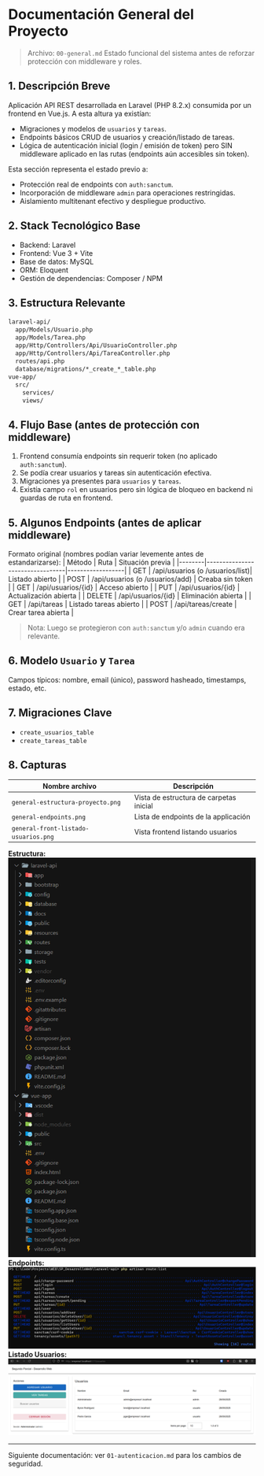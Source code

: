 # Documentación General del Proyecto

> Archivo: `00-general.md`
> Estado funcional del sistema antes de reforzar protección con middleware y roles.

## 1. Descripción Breve

Aplicación API REST desarrollada en Laravel (PHP 8.2.x) consumida por un frontend en Vue.js. A esta altura ya existían:

-   Migraciones y modelos de `usuarios` y `tareas`.
-   Endpoints básicos CRUD de usuarios y creación/listado de tareas.
-   Lógica de autenticación inicial (login / emisión de token) pero SIN middleware aplicado en las rutas (endpoints aún accesibles sin token).

Esta sección representa el estado previo a:

-   Protección real de endpoints con `auth:sanctum`.
-   Incorporación de middleware `admin` para operaciones restringidas.
-   Aislamiento multitenant efectivo y despliegue productivo.

## 2. Stack Tecnológico Base

-   Backend: Laravel
-   Frontend: Vue 3 + Vite
-   Base de datos: MySQL
-   ORM: Eloquent
-   Gestión de dependencias: Composer / NPM

## 3. Estructura Relevante

```
laravel-api/
  app/Models/Usuario.php
  app/Models/Tarea.php
  app/Http/Controllers/Api/UsuarioController.php
  app/Http/Controllers/Api/TareaController.php
  routes/api.php
  database/migrations/*_create_*_table.php
vue-app/
  src/
    services/
    views/
```

## 4. Flujo Base (antes de protección con middleware)

1. Frontend consumía endpoints sin requerir token (no aplicado `auth:sanctum`).
2. Se podía crear usuarios y tareas sin autenticación efectiva.
3. Migraciones ya presentes para `usuarios` y `tareas`.
4. Existía campo `rol` en usuarios pero sin lógica de bloqueo en backend ni guardas de ruta en frontend.

## 5. Algunos Endpoints (antes de aplicar middleware)

Formato original (nombres podían variar levemente antes de estandarizarse):
| Método | Ruta | Situación previa |
|--------|---------------------------------|------------------|
| GET | /api/usuarios (o /usuarios/list)| Listado abierto |
| POST | /api/usuarios (o /usuarios/add) | Creaba sin token |
| GET | /api/usuarios/{id} | Acceso abierto |
| PUT | /api/usuarios/{id} | Actualización abierta |
| DELETE | /api/usuarios/{id} | Eliminación abierta |
| GET | /api/tareas | Listado tareas abierto |
| POST | /api/tareas/create | Crear tarea abierta |

> Nota: Luego se protegieron con `auth:sanctum` y/o `admin` cuando era relevante.

## 6. Modelo `Usuario` y `Tarea`

Campos típicos: nombre, email (único), password hasheado, timestamps, estado, etc.

## 7. Migraciones Clave

-   `create_usuarios_table`
-   `create_tareas_table`

## 8. Capturas

| Nombre archivo                       | Descripción                             |
| ------------------------------------ | --------------------------------------- |
| `general-estructura-proyecto.png`    | Vista de estructura de carpetas inicial |
| `general-endpoints.png`              | Lista de endpoints de la applicación    |
| `general-front-listado-usuarios.png` | Vista frontend listando usuarios        |

**Estructura:**
![Estructura](images/general-estructura-proyecto.png)
**Endpoints:**
![Endpoints](images/general-endpoints.png)
**Listado Usuarios:**
![Listado Usuarios](images/general-front-listado-usuarios.png)

---

Siguiente documentación: ver `01-autenticacion.md` para los cambios de seguridad.
